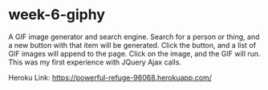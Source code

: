 # week-6-giphy

A GIF image generator and search engine. Search for a person or thing, and a new button with that item will be generated. Click the button, and a list of GIF images will append to the page. Click on the image, and the GIF will run. This was my first experience with JQuery Ajax calls. 

Heroku Link: https://powerful-refuge-96068.herokuapp.com/
